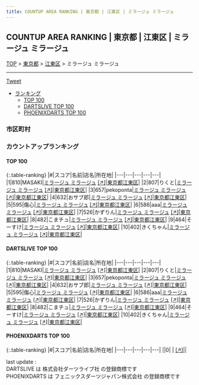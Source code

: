 ```yaml
---
title: COUNTUP AREA RANKING | 東京都 | 江東区 | ミラージュ ミラージュ
---
```

## COUNTUP AREA RANKING | 東京都 | 江東区 | ミラージュ ミラージュ

[TOP](/darts/rank/) > [東京都](/darts/rank/東京都/) > [江東区](/darts/rank/東京都/江東区/) > ミラージュ ミラージュ

___

<a href="https://twitter.com/share?ref_src=twsrc%5Etfw" data-text="COUNTUP AREA RANKING | 東京都江東区ミラージュ ミラージュ" class="twitter-share-button" data-hashtags="DARTSLIVE,PHOENIXDARTS,darts,ダーツ" data-show-count="false">Tweet</a>

* [ランキング](#カウントアップランキング)
    * [TOP 100](#top-100)
    * [DARTSLIVE TOP 100](#dartslive-top-100)
    * [PHOENIXDARTS TOP 100](#phoenixdarts-top-100)

### 市区町村

<ul>

</ul>

### カウントアップランキング

#### TOP 100



{:.table-ranking}
|#|スコア|名前|店名|所在地|
|---|---|---|---|---|
|1|810|<span class="rank-name-dl">MASAKI</span>|<a href="/darts/rank/shops/18ea42bd7e332646f454cb89828a1cfe.html">ミラージュ ミラージュ</a> <a href="https://search.dartslive.com/jp/shop/18ea42bd7e332646f454cb89828a1cfe">[↗]</a>|<a href="/darts/rank/東京都/江東区">東京都江東区</a>|
|2|807|<span class="rank-name-dl">りくと</span>|<a href="/darts/rank/shops/18ea42bd7e332646f454cb89828a1cfe.html">ミラージュ ミラージュ</a> <a href="https://search.dartslive.com/jp/shop/18ea42bd7e332646f454cb89828a1cfe">[↗]</a>|<a href="/darts/rank/東京都/江東区">東京都江東区</a>|
|3|657|<span class="rank-name-dl">pekoponta</span>|<a href="/darts/rank/shops/18ea42bd7e332646f454cb89828a1cfe.html">ミラージュ ミラージュ</a> <a href="https://search.dartslive.com/jp/shop/18ea42bd7e332646f454cb89828a1cfe">[↗]</a>|<a href="/darts/rank/東京都/江東区">東京都江東区</a>|
|4|632|<span class="rank-name-dl">おサブ郎</span>|<a href="/darts/rank/shops/18ea42bd7e332646f454cb89828a1cfe.html">ミラージュ ミラージュ</a> <a href="https://search.dartslive.com/jp/shop/18ea42bd7e332646f454cb89828a1cfe">[↗]</a>|<a href="/darts/rank/東京都/江東区">東京都江東区</a>|
|5|595|<span class="rank-name-dl">傷心</span>|<a href="/darts/rank/shops/18ea42bd7e332646f454cb89828a1cfe.html">ミラージュ ミラージュ</a> <a href="https://search.dartslive.com/jp/shop/18ea42bd7e332646f454cb89828a1cfe">[↗]</a>|<a href="/darts/rank/東京都/江東区">東京都江東区</a>|
|6|586|<span class="rank-name-dl">aaa</span>|<a href="/darts/rank/shops/18ea42bd7e332646f454cb89828a1cfe.html">ミラージュ ミラージュ</a> <a href="https://search.dartslive.com/jp/shop/18ea42bd7e332646f454cb89828a1cfe">[↗]</a>|<a href="/darts/rank/東京都/江東区">東京都江東区</a>|
|7|526|<span class="rank-name-dl">かずりん</span>|<a href="/darts/rank/shops/18ea42bd7e332646f454cb89828a1cfe.html">ミラージュ ミラージュ</a> <a href="https://search.dartslive.com/jp/shop/18ea42bd7e332646f454cb89828a1cfe">[↗]</a>|<a href="/darts/rank/東京都/江東区">東京都江東区</a>|
|8|482|<span class="rank-name-dl">こまチュ</span>|<a href="/darts/rank/shops/18ea42bd7e332646f454cb89828a1cfe.html">ミラージュ ミラージュ</a> <a href="https://search.dartslive.com/jp/shop/18ea42bd7e332646f454cb89828a1cfe">[↗]</a>|<a href="/darts/rank/東京都/江東区">東京都江東区</a>|
|9|464|<span class="rank-name-dl">そーすけ</span>|<a href="/darts/rank/shops/18ea42bd7e332646f454cb89828a1cfe.html">ミラージュ ミラージュ</a> <a href="https://search.dartslive.com/jp/shop/18ea42bd7e332646f454cb89828a1cfe">[↗]</a>|<a href="/darts/rank/東京都/江東区">東京都江東区</a>|
|10|402|<span class="rank-name-dl">きくちゃん</span>|<a href="/darts/rank/shops/18ea42bd7e332646f454cb89828a1cfe.html">ミラージュ ミラージュ</a> <a href="https://search.dartslive.com/jp/shop/18ea42bd7e332646f454cb89828a1cfe">[↗]</a>|<a href="/darts/rank/東京都/江東区">東京都江東区</a>|


#### DARTSLIVE TOP 100



{:.table-ranking}
|#|スコア|名前|店名|所在地|
|---|---|---|---|---|
|1|810|<span class="rank-name-dl">MASAKI</span>|<a href="/darts/rank/shops/18ea42bd7e332646f454cb89828a1cfe.html">ミラージュ ミラージュ</a> <a href="https://search.dartslive.com/jp/shop/18ea42bd7e332646f454cb89828a1cfe">[↗]</a>|<a href="/darts/rank/東京都/江東区">東京都江東区</a>|
|2|807|<span class="rank-name-dl">りくと</span>|<a href="/darts/rank/shops/18ea42bd7e332646f454cb89828a1cfe.html">ミラージュ ミラージュ</a> <a href="https://search.dartslive.com/jp/shop/18ea42bd7e332646f454cb89828a1cfe">[↗]</a>|<a href="/darts/rank/東京都/江東区">東京都江東区</a>|
|3|657|<span class="rank-name-dl">pekoponta</span>|<a href="/darts/rank/shops/18ea42bd7e332646f454cb89828a1cfe.html">ミラージュ ミラージュ</a> <a href="https://search.dartslive.com/jp/shop/18ea42bd7e332646f454cb89828a1cfe">[↗]</a>|<a href="/darts/rank/東京都/江東区">東京都江東区</a>|
|4|632|<span class="rank-name-dl">おサブ郎</span>|<a href="/darts/rank/shops/18ea42bd7e332646f454cb89828a1cfe.html">ミラージュ ミラージュ</a> <a href="https://search.dartslive.com/jp/shop/18ea42bd7e332646f454cb89828a1cfe">[↗]</a>|<a href="/darts/rank/東京都/江東区">東京都江東区</a>|
|5|595|<span class="rank-name-dl">傷心</span>|<a href="/darts/rank/shops/18ea42bd7e332646f454cb89828a1cfe.html">ミラージュ ミラージュ</a> <a href="https://search.dartslive.com/jp/shop/18ea42bd7e332646f454cb89828a1cfe">[↗]</a>|<a href="/darts/rank/東京都/江東区">東京都江東区</a>|
|6|586|<span class="rank-name-dl">aaa</span>|<a href="/darts/rank/shops/18ea42bd7e332646f454cb89828a1cfe.html">ミラージュ ミラージュ</a> <a href="https://search.dartslive.com/jp/shop/18ea42bd7e332646f454cb89828a1cfe">[↗]</a>|<a href="/darts/rank/東京都/江東区">東京都江東区</a>|
|7|526|<span class="rank-name-dl">かずりん</span>|<a href="/darts/rank/shops/18ea42bd7e332646f454cb89828a1cfe.html">ミラージュ ミラージュ</a> <a href="https://search.dartslive.com/jp/shop/18ea42bd7e332646f454cb89828a1cfe">[↗]</a>|<a href="/darts/rank/東京都/江東区">東京都江東区</a>|
|8|482|<span class="rank-name-dl">こまチュ</span>|<a href="/darts/rank/shops/18ea42bd7e332646f454cb89828a1cfe.html">ミラージュ ミラージュ</a> <a href="https://search.dartslive.com/jp/shop/18ea42bd7e332646f454cb89828a1cfe">[↗]</a>|<a href="/darts/rank/東京都/江東区">東京都江東区</a>|
|9|464|<span class="rank-name-dl">そーすけ</span>|<a href="/darts/rank/shops/18ea42bd7e332646f454cb89828a1cfe.html">ミラージュ ミラージュ</a> <a href="https://search.dartslive.com/jp/shop/18ea42bd7e332646f454cb89828a1cfe">[↗]</a>|<a href="/darts/rank/東京都/江東区">東京都江東区</a>|
|10|402|<span class="rank-name-dl">きくちゃん</span>|<a href="/darts/rank/shops/18ea42bd7e332646f454cb89828a1cfe.html">ミラージュ ミラージュ</a> <a href="https://search.dartslive.com/jp/shop/18ea42bd7e332646f454cb89828a1cfe">[↗]</a>|<a href="/darts/rank/東京都/江東区">東京都江東区</a>|


#### PHOENIXDARTS TOP 100



{:.table-ranking}
|#|スコア|名前|店名|所在地|
|---|---|---|---|---|
||0|<span class="rank-name-dl"> </span>|<a href="/darts/rank/shops/.html"></a> <a href="">[↗]</a>|<a href="/darts/rank//"></a>|


<div class="footer border-top border-gray-light mt-5 pt-3 text-right text-gray">
    last update : <span style="font-weight: italic" id="foot_last_modified"></span><br />
    DARTSLIVE は 株式会社ダーツライブ社 の登録商標です<br />
    PHOENIXDARTS は フェニックスダーツジャパン株式会社 の登録商標です<br />
</div>

<script src="https://cdnjs.cloudflare.com/ajax/libs/jquery.tablesorter/2.31.3/js/jquery.tablesorter.min.js" integrity="sha512-qzgd5cYSZcosqpzpn7zF2ZId8f/8CHmFKZ8j7mU4OUXTNRd5g+ZHBPsgKEwoqxCtdQvExE5LprwwPAgoicguNg==" crossorigin="anonymous" referrerpolicy="no-referrer"></script>
<link rel="stylesheet" href="https://cdnjs.cloudflare.com/ajax/libs/jquery.tablesorter/2.31.3/css/theme.default.min.css" integrity="sha512-wghhOJkjQX0Lh3NSWvNKeZ0ZpNn+SPVXX1Qyc9OCaogADktxrBiBdKGDoqVUOyhStvMBmJQ8ZdMHiR3wuEq8+w==" crossorigin="anonymous" referrerpolicy="no-referrer" />
<script>
$(function() {
    $(".table-ranking").tablesorter({sortList:[[0, 0]]});
    $("#foot_last_modified").text(formatDate(new Date(document.lastModified), 'yyyy-MM-dd HH:mm:ss'));
});
</script>

<script async src="https://platform.twitter.com/widgets.js" charset="utf-8"></script>